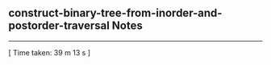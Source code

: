 <h2>construct-binary-tree-from-inorder-and-postorder-traversal Notes</h2><hr>[ Time taken: 39 m 13 s ]